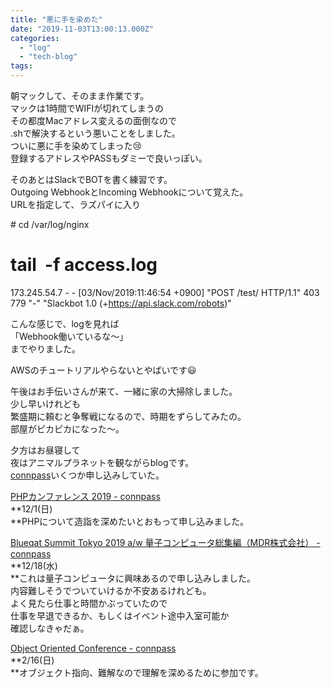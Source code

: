```yaml
---
title: "悪に手を染めた"
date: "2019-11-03T13:00:13.000Z"
categories: 
  - "log"
  - "tech-blog"
tags: 
---
```


朝マックして、そのまま作業です。  
マックは1時間でWIFIが切れてしまうの  
その都度Macアドレス変えるの面倒なので  
.shで解決するという悪いことをしました。  
ついに悪に手を染めてしまった😢  
登録するアドレスやPASSもダミーで良いっぽい。

そのあとはSlackでBOTを書く練習です。  
Outgoing WebhookとIncoming Webhookについて覚えた。  
URLを指定して、ラズパイに入り

\# cd /var/log/nginx
# tail  -f access.log 
173.245.54.7 - - \[03/Nov/2019:11:46:54 +0900\] "POST /test/ HTTP/1.1" 403 779 "-" "Slackbot 1.0 (+https://api.slack.com/robots)" 

こんな感じで、logを見れば  
「Webhook働いているな〜」  
までやりました。

AWSのチュートリアルやらないとやばいです😃

午後はお手伝いさんが来て、一緒に家の大掃除しました。  
少し早いけれども  
繁盛期に頼むと争奪戦になるので、時期をずらしてみたの。  
部屋がピカピカになった〜。

夕方はお昼寝して  
夜はアニマルプラネットを観ながらblogです。  
[connpass](https://connpass.com/user/suwa3/)いくつか申し込みしていた。

[PHPカンファレンス 2019 - connpass  
](https://phpcon.connpass.com/event/151396/)**12/1(日)  
**PHPについて造詣を深めたいとおもって申し込みました。

[Blueqat Summit Tokyo 2019 a/w 量子コンピュータ総集編（MDR株式会社） - connpass](https://qnn.connpass.com/event/141250/)  
**12/18(水)  
**これは量子コンピュータに興味あるので申し込みしました。  
内容難しそうでついていけるか不安あるけれども。  
よく見たら仕事と時間かぶっていたので  
仕事を早退できるか、もしくはイベント途中入室可能か  
確認しなきゃだぁ。

[Object Oriented Conference - connpass](https://connpass.com/event/129167/)  
**2/16(日)  
**オブジェクト指向、難解なので理解を深めるために参加です。
